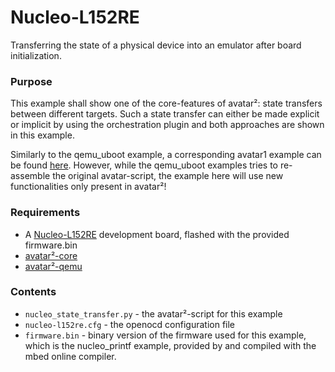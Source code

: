 # Nucleo-L152RE

Transferring the state of a physical device into an emulator after board
initialization.

### Purpose

This example shall show one of the core-features of avatar²: state transfers
between different targets.
Such a state transfer can either be made explicit or implicit by using the
orchestration plugin and both approaches are shown in this example.

Similarly to the qemu_uboot example, a corresponding avatar1 example can be
found
[here](https://github.com/avatarone/avatar-samples/tree/master/nucleo-l152re).
However, while the qemu_uboot examples tries to re-assemble the original
avatar-script, the example here will use new functionalities only present in
avatar²!


### Requirements
- A [Nucleo-L152RE](https://developer.mbed.org/platforms/ST-Nucleo-L152RE/)
  development board, flashed with the provided firmware.bin
- [avatar²-core](https://github.com/avatartwo/avatar2)
- [avatar²-qemu](https://github.com/avatartwo/avatar-qemu)

### Contents
- `nucleo_state_transfer.py` - the avatar²-script for this example
- `nucleo-l152re.cfg` - the openocd configuration file
- `firmware.bin` - binary version of the firmware used for this example, which is
  the nucleo_printf example, provided by and compiled with the mbed
  online compiler.
